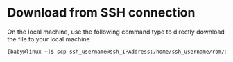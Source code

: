 # Download from SSH connection

On the local machine, use the following command type to directly download the file to your local machine

```bash
[baby@linux ~]$ scp ssh_username@ssh_IPAddress:/home/ssh_username/rom/out/target/product/devicename/build_name /home/local_username/Downloads
```
